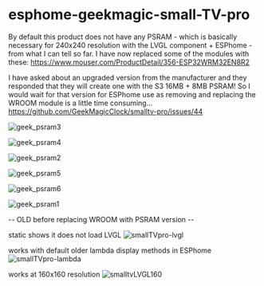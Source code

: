 # esphome-geekmagic-small-TV-pro



By default this product does not have any PSRAM - which is basically necessary for 240x240 resolution with the LVGL component + ESPhome - from what I can tell so far. I have now replaced some of the modules with these: https://www.mouser.com/ProductDetail/356-ESP32WRM32EN8R2

I have asked about an upgraded version from the manufacturer and they responded that they will create one with the S3 16MB + 8MB PSRAM! So I would wait for that version for ESPhome use as removing and replacing the WROOM module is a little time consuming... https://github.com/GeekMagicClock/smalltv-pro/issues/44


![geek_psram3](https://github.com/clowrey/esphome-geekmagic-small-TV-pro/assets/6935928/1fdc9e2b-47fd-4b6e-977b-85750b69c947)

![geek_psram4](https://github.com/clowrey/esphome-geekmagic-small-TV-pro/assets/6935928/9772359a-9c05-4097-82f5-c06b855eb192)

![geek_psram2](https://github.com/clowrey/esphome-geekmagic-small-TV-pro/assets/6935928/79a1c3a8-da3e-443b-93fd-42c934041e9d)

![geek_psram5](https://github.com/clowrey/esphome-geekmagic-small-TV-pro/assets/6935928/ad22d69b-c36b-4708-a54e-dc3af056e522)

![geek_psram6](https://github.com/clowrey/esphome-geekmagic-small-TV-pro/assets/6935928/fdfe5702-3306-4ad9-95ce-fd54b24404d1)

![geek_psram1](https://github.com/clowrey/esphome-geekmagic-small-TV-pro/assets/6935928/231e46d1-497c-4549-b8fe-3d33d9f484f3)



-- OLD before replacing WROOM with PSRAM version --

static shows it does not load LVGL
![smallTVpro-lvgl](https://github.com/clowrey/esphome-geekmagic-small-TV-pro/assets/6935928/dac09d62-dfbb-40f6-a41d-26fb225005dc)

works with default older lambda display methods in ESPhome
![smallTVpro-lambda](https://github.com/clowrey/esphome-geekmagic-small-TV-pro/assets/6935928/d775ecc8-17b4-4f8c-88b6-391e46f03dc1)

works at 160x160 resolution
![smalltvLVGL160](https://github.com/clowrey/esphome-geekmagic-small-TV-pro/assets/6935928/08fcb36b-ec0c-4536-8dc2-74ee0688883d)
